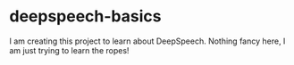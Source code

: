 # deepspeech-basics
I am creating this project to learn about DeepSpeech.
Nothing fancy here, I am just trying to learn the ropes!
